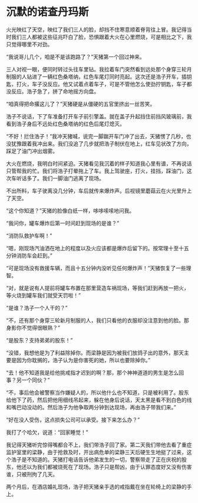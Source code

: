 # 沉默的诺查丹玛斯

火光映红了天空，映红了我们三人的脸，却挡不住寒意顺着脊背往上冒。我记得当时我们三人都被这些征兆吓白了脸，恐惧跟着大火在心里燃烧，可是相比之下，我只觉得哪里不对劲。 

“我说哥儿几个，咱是不是该跑路了？”天猪第一个回过神来。 

三人对视一眼，便同时转过头往车里钻。我拉着车门突然看到远处那个身穿三轮月制服的人钻进了一辆红色桑塔纳，红色车尾灯同时亮起。这次还是浩子开车，插钥匙，打火，车子没反应。他又试着点着车子，可是不管他怎么使劲拧钥匙，车子都没反应。浩子急了，拼了命地摇方向盘。 

“咱真得把命撂这儿了？”天猪硬是从僵硬的五官里挤出一丝苦笑。 

浩子不说话，下了车准备打开车子前引擎盖。就在盖子升起挡住前挡风玻璃前，我看到浩子身后不远处红色桑塔纳的红色后尾灯熄灭。 

“不好！拦住浩子！”我冲天猪喊，说完一脚踹开车门冲了出去，天猪愣了几秒，也没犹豫跟着我冲出来。我们没追了几步就把浩子制伏在地上，红车见状改了方向，踩足了油门冲出烟雾。 

大火在燃烧，我明白时间紧迫。天猪看见我沉着的样子知道我心里有谱，不再说话只管帮我的忙。我们将浩子打晕拖上了车。我上驾驶座，打火，挂挡，踩油门，这次车听话多了。我们一脚油门逃离了现场。 

不出所料，车子驶离没几分钟，车后就传来爆炸声。后视镜里蘑菇云在火光里升上了天空。 

“这个你知道？”天猪的脸像白纸一样，哆哆嗦嗦地问我。 

“我问你，罐车爆炸后第一时间赶到现场的是谁？” 

“消防队救护车啊！” 

“嗯，刚现场汽油洒在地上的程度以及火应该都是爆炸后留下的。按常理十至十五分钟消防车会赶到。” 

“可是现场没有救援车辆，而且十五分钟内没听见任何爆炸声！”天猪恢复了一些理智。 

“对，就是说有人提前将罐车布置在那里营造车祸现场，等我们赶到再放一把火，等火烧到罐车我们就受天罚啦！” 

“是谁？浩子一个人干的？” 

“不，还有那个身穿三轮新月制服的人，我们只看他的衣服却没注意到他的脸。那身影你不觉得很眼熟？” 

“是股东？支持弟弟的股东！” 

“没错，我想他是为了利益除掉你。而梁静是因为被我们放鸽子出的意外，那天主要是因为你耽搁的，浩子认为是你害死的她，所以也要除掉你。” 

“去！他不知道我是给他挑戒指才迟到的啊？那，那个神神道道的男生是怎么回事？另一个同伙？” 

“不，事后他会被警察当作嫌疑人的，所以他什么也不知道，只是被利用了。股东给他下了药，然后把他用细线吊起来，躲在他身后说话，天太黑是看不到白色的线和嘴巴动没动的。然后浩子为他争取两分钟到达现场，再由浩子带我们来。” 

“好在没人受伤，这点损失公司可以承受。接下来怎么办？” 

我打了个哈欠，说道：“回家睡觉！” 

我记得天猪听完惊得嘴都合不上，我们带浩子回了家。第二天我们带他去看了重症监护室里的梁静，由于抢救及时，开出病危单的梁静三天后硬生生地挺了过来，这个浩子是不知道的。天猪打电话告诉他弟发生的一切，警察带走了正在庆祝的股东，他还以为我们都被烧死在了现场。浩子只是帮凶，由于认罪态度好又没有伤害谁，只被刑拘了几天。 

两个月后，在酒店婚礼现场，浩子把天猪亲手选的戒指戴在坐在轮椅上的梁静的手上。